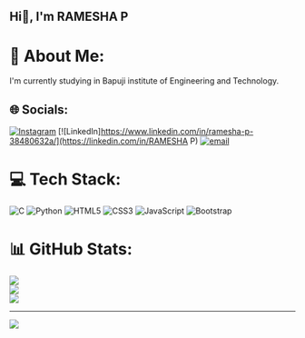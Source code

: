 ## Hi👋, I'm RAMESHA P

# 💫 About Me:
I'm currently studying in Bapuji institute of Engineering and Technology.


## 🌐 Socials:
[![Instagram](https://img.shields.io/badge/Instagram-%23E4405F.svg?logo=Instagram&logoColor=white)](https://instagram.com/@ramesh__nayak__16) [![LinkedIn]https://www.linkedin.com/in/ramesha-p-38480632a/](https://linkedin.com/in/RAMESHA P) [![email](https://img.shields.io/badge/Email-D14836?logo=gmail&logoColor=white)](mailto:rameshnayak8364@gmail.com) 

# 💻 Tech Stack:
![C](https://img.shields.io/badge/c-%2300599C.svg?style=for-the-badge&logo=c&logoColor=white) ![Python](https://img.shields.io/badge/python-3670A0?style=for-the-badge&logo=python&logoColor=ffdd54) ![HTML5](https://img.shields.io/badge/html5-%23E34F26.svg?style=for-the-badge&logo=html5&logoColor=white) ![CSS3](https://img.shields.io/badge/css3-%231572B6.svg?style=for-the-badge&logo=css3&logoColor=white) ![JavaScript](https://img.shields.io/badge/javascript-%23323330.svg?style=for-the-badge&logo=javascript&logoColor=%23F7DF1E) ![Bootstrap](https://img.shields.io/badge/bootstrap-%238511FA.svg?style=for-the-badge&logo=bootstrap&logoColor=white)
# 📊 GitHub Stats:
![](https://github-readme-stats.vercel.app/api?username=Ramesha26&theme=default_repocard&hide_border=true&include_all_commits=true&count_private=true)<br/>
![](https://nirzak-streak-stats.vercel.app/?user=Ramesha26&theme=default_repocard&hide_border=true)<br/>
![](https://github-readme-stats.vercel.app/api/top-langs/?username=Ramesha26&theme=default_repocard&hide_border=true&include_all_commits=true&count_private=true&layout=compact)

---
[![](https://visitcount.itsvg.in/api?id=Ramesha26&icon=9&color=3)](https://visitcount.itsvg.in)

<!-- Proudly created with GPRM ( https://gprm.itsvg.in ) -->
